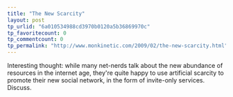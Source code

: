 ```yaml
---
title: "The New Scarcity"
layout: post
tp_urlid: "6a010534988cd3970b0120a5b36869970c"
tp_favoritecount: 0
tp_commentcount: 0
tp_permalink: "http://www.monkinetic.com/2009/02/the-new-scarcity.html"
---
```

Interesting thought: while many net-nerds talk about the new abundance of resources in the internet age, they're quite happy to use artificial scarcity to promote their new social network, in the form of invite-only services. Discuss.
